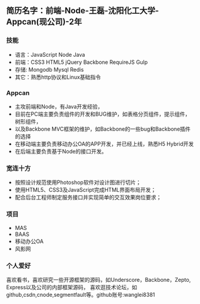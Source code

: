 ## 简历名字：前端-Node-王磊-沈阳化工大学-Appcan(现公司)-2年

### 技能
* 语言：JavaScript Node Java
* 前端：CSS3 HTML5 jQuery Backbone RequireJS Gulp
* 存储: Mongodb Mysql Redis
* 其它：熟悉http协议和Linux基础指令

### Appcan
* 主攻前端和Node，有Java开发经验，
* 目前在PC端主要负责组件的开发和BUG维护，如表格分页组件，提示组件，树形组件，
* 以及Backbone MVC框架的维护，如Backbone的一些bug和Backbone插件的选择
* 在移动端主要负责移动办公OA的APP开发，并已经上线，熟悉H5 Hybrid开发
* 在后端主要负责基于Node的接口开发。

### 宽连十方
* 按照设计规范使用Photoshop软件对设计图进行切片；
* 使用HTML5、CSS3及JavaScript完成HTML界面布局开发；
* 配合后台工程师制定服务接口并实现简单的交互效果岗位要求；


### 项目
* MAS
* BAAS
* 移动办公OA
* 风影网

### 个人爱好
喜欢看书，喜欢研究一些开源框架的源码，如Underscore，Backbone，Zepto, Express以及公司的内部框架源码，
喜欢逛技术论坛，如github,csdn,cnode,segmentfault等。github账号:wanglei8381